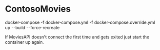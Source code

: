 # ContosoMovies

docker-compose -f docker-compose.yml -f docker-compose.override.yml up --build --force-recreate

If MoviesAPI doesn't connect the first time and gets exited just start the container up again.
